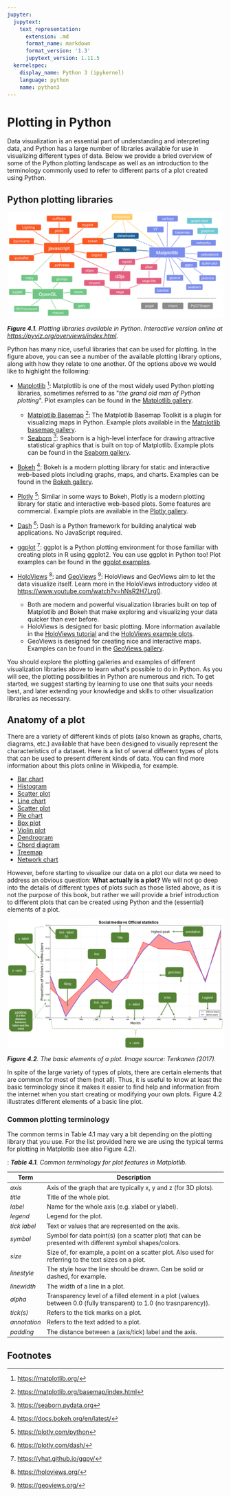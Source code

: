 ```yaml
---
jupyter:
  jupytext:
    text_representation:
      extension: .md
      format_name: markdown
      format_version: '1.3'
      jupytext_version: 1.11.5
  kernelspec:
    display_name: Python 3 (ipykernel)
    language: python
    name: python3
---
```


# Plotting in Python

Data visualization is an essential part of understanding and interpreting data, and Python has a large number of libraries available for use in visualizing different types of data. Below we provide a bried overview of some of the Python plotting landscape as well as an introduction to the terminology commonly used to refer to different parts of a plot created using Python.


## Python plotting libraries

![_**Figure 4.1**. Plotting libraries available in Python. Interactive version online at <https://pyviz.org/overviews/index.html>._](../img/python-plotting.png)

_**Figure 4.1**. Plotting libraries available in Python. Interactive version online at <https://pyviz.org/overviews/index.html>._

Python has many nice, useful libraries that can be used for plotting. In the figure above, you can see a number of the available plotting library options, along with how they relate to one another. Of the options above we would like to highlight the following:

- [Matplotlib](https://matplotlib.org/) [^matplotlib]: Matplotlib is one of the most widely used Python plotting libraries, sometimes referred to as "*the grand old man of Python plotting*". Plot examples can be found in the [Matplotlib gallery](https://matplotlib.org/gallery.html).

  - [Matplotlib Basemap](https://matplotlib.org/basemap/index.html) [^basemap]: The Matplotlib Basemap Toolkit is a plugin for visualizing maps in Python. Example plots available in the [Matplotlib basemap gallery](https://matplotlib.org/basemap/users/examples.html).
  - [Seaborn](https://seaborn.pydata.org/) [^seaborn]: Seaborn is a high-level interface for drawing attractive statistical graphics that is built on top of Matplotlib. Example plots can be found in the [Seaborn gallery](https://seaborn.pydata.org/examples/index.html).

- [Bokeh](https://docs.bokeh.org/en/latest/) [^bokeh]: Bokeh is a modern plotting library for static and interactive web-based plots including graphs, maps, and charts. Examples can be found in the [Bokeh gallery](https://docs.bokeh.org/en/latest/docs/gallery.html).
- [Plotly](https://plotly.com/python/) [^plotly]: Similar in some ways to Bokeh, Plotly is a modern plotting library for static and interactive web-based plots. Some features are commercial. Example plots are available in the [Plotly gallery](https://plotly.com/python/basic-charts/).
- [Dash](https://plotly.com/dash/) [^dash]: Dash is a Python framework for building analytical web applications. No JavaScript required.
- [ggplot](https://yhat.github.io/ggpy/) [^ggplot]: ggplot is a Python plotting environment for those familiar with creating plots in R using ggplot2. You can use ggplot in Python too! Plot examples can be found in the [ggplot examples](https://yhat.github.io/ggpy/).
- [HoloViews](https://holoviews.org/) [^holoviews]: and [GeoViews](https://geoviews.org/) [^geoviews]: HoloViews and GeoViews aim to let the data visualize itself. Learn more in the HoloViews introductory video at <https://www.youtube.com/watch?v=hNsR2H7Lrg0>.

  - Both are modern and powerful visualization libraries built on top of Matplotlib and Bokeh that make exploring and visualizing your data quicker than ever before.
  - HoloViews is designed for basic plotting. More information available in the [HoloViews tutorial](https://holoviews.org/Tutorials/index.html) and the [HoloViews example plots](https://holoviews.org/Examples/index.html).
  - GeoViews is designed for creating nice and interactive maps. Examples can be found in the [GeoViews gallery](https://geoviews.org/gallery/index.html).

You should explore the plotting galleries and examples of different visualization libraries above to learn what's possible to do in Python. As you will see, the plotting possibilities in Python are numerous and rich. To get started, we suggest starting by learning to use one that suits your needs best, and later extending your knowledge and skills to other visualization libraries as necessary.

<!-- #region -->
## Anatomy of a plot

There are a variety of different kinds of plots (also known as graphs, charts, diagrams, etc.) available that have been designed to visually represent the characteristics of a dataset. Here is a list of several different types of plots that can be used to present different kinds of data. You can find more information about this plots online in Wikipedia, for example.

- [Bar chart](https://en.wikipedia.org/wiki/Bar_chart)
- [Histogram](https://en.wikipedia.org/wiki/Histogram)
- [Scatter plot](https://en.wikipedia.org/wiki/Scatter_plot)
- [Line chart](https://en.wikipedia.org/wiki/Line_chart)
- [Scatter plot](https://en.wikipedia.org/wiki/Scatter_plot)
- [Pie chart](https://en.wikipedia.org/wiki/Pie_chart)
- [Box plot](https://en.wikipedia.org/wiki/Box_plot)
- [Violin plot](https://en.wikipedia.org/wiki/Violin_plot)
- [Dendrogram](https://en.wikipedia.org/wiki/Dendrogram)
- [Chord diagram](https://en.wikipedia.org/wiki/Chord_diagram)
- [Treemap](https://en.wikipedia.org/wiki/Treemap)
- [Network chart](https://en.wikipedia.org/wiki/Network_chart)

However, before starting to visualize our data on a plot our data we need to address an obvious question: **What actually is a plot?** We will not go deep into the details of different types of plots such as those listed above, as it is not the purpose of this book, but rather we will provide a brief introduction to different plots that can be created using Python and the (essential) elements of a plot.

![_**Figure 4.2**. The basic elements of a plot. Image source: Tenkanen (2017)._](../img/basic-elements-of-plot.png)

_**Figure 4.2**. The basic elements of a plot. Image source: Tenkanen (2017)._


In spite of the large variety of types of plots, there are certain elements that are common for most of them (not all). Thus, it is useful to know at least the basic terminology since it makes it easier to find help and information from the internet when you start creating or modifying your own plots. Figure 4.2 illustrates different elements of a basic line plot.
<!-- #endregion -->

### Common plotting terminology

The common terms in Table 4.1 may vary a bit depending on the plotting library that you use. For the list provided here we are using the typical terms for plotting in Matplotlib (see also Figure 4.2).

: _**Table 4.1**. Common terminology for plot features in Matplotlib._

| Term         | Description                                                                                                         |
|--------------|---------------------------------------------------------------------------------------------------------------------|
| *axis*       | Axis of the graph that are typically x, y and z (for 3D plots).                                                     |
| *title*      | Title of the whole plot.                                                                                            |
| *label*      | Name for the whole axis (e.g. xlabel or ylabel).                                                                    |
| *legend*     | Legend for the plot.                                                                                                |
| *tick label* | Text or values that are represented on the axis.                                                                    |
| *symbol*     | Symbol for data point(s) (on a scatter plot) that can be presented with different symbol shapes/colors.             |
| *size*       | Size of, for example, a point on a scatter plot. Also used for referring to the text sizes on a plot.               |
| *linestyle*  | The style how the line should be drawn. Can be solid or dashed, for example.                                        |
| *linewidth*  | The width of a line in a plot.                                                                                      |
| *alpha*      | Transparency level of a filled element in a plot (values between 0.0 (fully transparent) to 1.0 (no trasnparency)). |
| *tick(s)*    | Refers to the tick marks on a plot.                                                                                 |
| *annotation* | Refers to the text added to a plot.                                                                                 |
| *padding*    | The distance between a (axis/tick) label and the axis.                                                              | 


## Footnotes

[^basemap]: <https://matplotlib.org/basemap/index.html>
[^bokeh]: <https://docs.bokeh.org/en/latest/>
[^dash]: <https://plotly.com/dash/>
[^geoviews]: <https://geoviews.org/>
[^ggplot]: <https://yhat.github.io/ggpy/>
[^holoviews]: <https://holoviews.org/>
[^matplotlib]: <https://matplotlib.org/>
[^plotly]: <https://plotly.com/python>
[^seaborn]: <https://seaborn.pydata.org>
